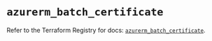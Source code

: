 # `azurerm_batch_certificate`

Refer to the Terraform Registry for docs: [`azurerm_batch_certificate`](https://registry.terraform.io/providers/hashicorp/azurerm/4.39.0/docs/resources/batch_certificate).
